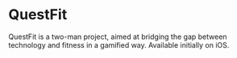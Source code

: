 # QuestFit
QuestFit is a two-man project, aimed at bridging the gap between technology and fitness in a gamified way. Available initially on iOS. 
